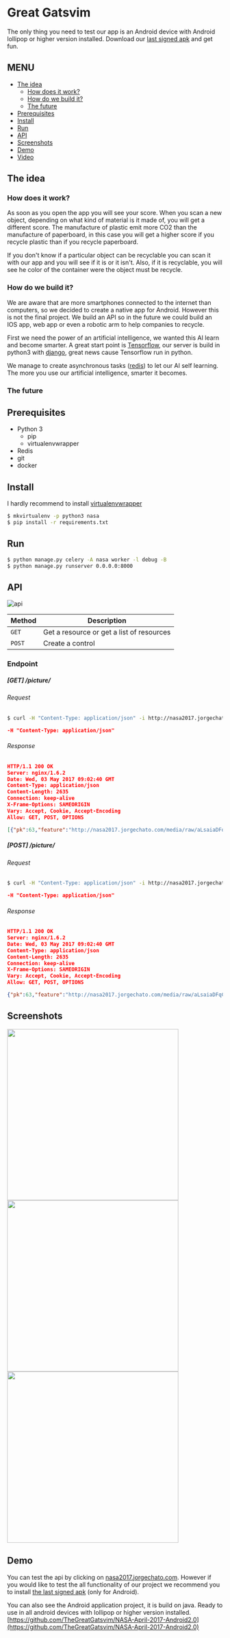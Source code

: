 # Great Gatsvim
The only thing you need to test our app is an Android device with Android lollipop or higher version installed. Download our [last signed apk](https://github.com/TheGreatGatsvim/NASA-April-2017-Android2.0/releases/download/1.0/app-release.apk) and get fun.
## MENU
* [The idea](https://github.com/TheGreatGatsvim/NASA-April-2017#the-idea)
  * [How does it work?](https://github.com/TheGreatGatsvim/NASA-April-2017#how-does-it-work)
  * [How do we build it?](https://github.com/TheGreatGatsvim/NASA-April-2017#how-do-we-build-it)
  * [The future](https://github.com/TheGreatGatsvim/NASA-April-2017#the-future)
* [Prerequisites](https://github.com/TheGreatGatsvim/NASA-April-2017#prerequisites)
* [Install](https://github.com/TheGreatGatsvim/NASA-April-2017#install)
* [Run](https://github.com/TheGreatGatsvim/NASA-April-2017#run)
* [API](https://github.com/TheGreatGatsvim/NASA-April-2017#api)
* [Screenshots](https://github.com/TheGreatGatsvim/NASA-April-2017#screenshots)
* [Demo](https://github.com/TheGreatGatsvim/NASA-April-2017#demo)
* [Video](https://www.youtube.com/)

## The idea

### How does it work?
As soon as you open the app you will see your score. When you scan a new object, depending on what kind of material is it made of, you will get a different score. The manufacture of plastic emit more CO2 than the manufacture of paperboard, in this case you will get a higher score if you recycle plastic than if you recycle paperboard.

If you don't know if a particular object can be recyclable you can scan it with our app and you will see if it is or it isn't. Also, if it is recyclable, you will see he color of the container were the object must be recycle. 

### How do we build it?
We are aware that are more smartphones connected to the internet than computers, so we decided to create a native app for Android. However this is not the final project. We build​ an API so in the future we could build an IOS app, web app or even a robotic arm to help companies to recycle.

First we need the power of an artificial intelligence, we wanted this AI learn and become smarter. A great start point is [Tensorflow](https://www.tensorflow.org/), our server is build in python3 with [django](https://www.djangoproject.com/), great news cause Tensorflow run in python.

We manage to create asynchronous tasks ([redis](https://redis.io/)) to let our AI self learning. The more you use our artificial intelligence, smarter it becomes.

### The future


## Prerequisites
* Python 3
  * pip
  * virtualenvwrapper 
* Redis
* git
* docker

## Install
I hardly recommend to install [virtualenvwrapper](http://virtualenvwrapper.readthedocs.io/en/latest/command_ref.html)
```bash
$ mkvirtualenv -p python3 nasa
$ pip install -r requirements.txt
```
## Run
```bash
$ python manage.py celery -A nasa worker -l debug -B
$ python manage.py runserver 0.0.0.0:8000
```
## API
![api](https://s3-eu-west-1.amazonaws.com/family-page/jorge/nasa2017/Screenshot_20170502_171858.png)

|  Method  |              Description                  |
| -------- | ----------------------------------------- |
| `GET`    | Get a resource or get a list of resources |
| `POST`   | Create a control                          |

### Endpoint
##### [GET] /picture/
###### Request
```zsh
$ curl -H "Content-Type: application/json" -i http://nasa2017.jorgechato.com/picture/
```
```json
-H "Content-Type: application/json"
```
###### Response
```json
HTTP/1.1 200 OK
Server: nginx/1.6.2
Date: Wed, 03 May 2017 09:02:40 GMT
Content-Type: application/json
Content-Length: 2635
Connection: keep-alive
X-Frame-Options: SAMEORIGIN
Vary: Accept, Cookie, Accept-Encoding
Allow: GET, POST, OPTIONS

[{"pk":63,"feature":"http://nasa2017.jorgechato.com/media/raw/aLsaiaDFqC.jpg","label":"","score":0,"co2":null,"recyclable":false,"created_at":"2017-05-02T21:01:28.956238Z"},...]
```
##### [POST] /picture/
###### Request
```zsh
$ curl -H "Content-Type: application/json" -i http://nasa2017.jorgechato.com/picture/ -X POST --data '{feature:<picture>}'
```
```json
-H "Content-Type: application/json"
```
###### Response
```json
HTTP/1.1 200 OK
Server: nginx/1.6.2
Date: Wed, 03 May 2017 09:02:40 GMT
Content-Type: application/json
Content-Length: 2635
Connection: keep-alive
X-Frame-Options: SAMEORIGIN
Vary: Accept, Cookie, Accept-Encoding
Allow: GET, POST, OPTIONS

{"pk":63,"feature":"http://nasa2017.jorgechato.com/media/raw/aLsaiaDFqC.jpg","label":"","score":0,"co2":null,"recyclable":false,"created_at":"2017-05-02T21:01:28.956238Z"}
```
## Screenshots
<img src="https://s3-eu-west-1.amazonaws.com/family-page/jorge/nasa2017/photo_2017-05-03_11-15-34.jpg" height="400px"/>
<img src="https://s3-eu-west-1.amazonaws.com/family-page/jorge/nasa2017/photo_2017-05-03_11-15-30.jpg" height="400px"/>
<img src="https://s3-eu-west-1.amazonaws.com/family-page/jorge/nasa2017/photo_2017-05-02_17-19-52.jpg" height="400px"/>

## Demo
You can test the api by clicking on [nasa2017.jorgechato.com](http://nasa2017.jorgechato.com). However if you would like to test the all functionality of our project we recommend you to install [the last signed apk](https://github.com/TheGreatGatsvim/NASA-April-2017-Android2.0/releases/download/1.0/app-release.apk) (only for Android).

You can also see the Android application project, it is build on java. Ready to use in all android devices with lollipop or higher version installed. [https://github.com/TheGreatGatsvim/NASA-April-2017-Android2.0](https://github.com/TheGreatGatsvim/NASA-April-2017-Android2.0)


